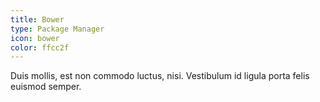 ```yaml
---
title: Bower
type: Package Manager
icon: bower
color: ffcc2f
---
```


Duis mollis, est non commodo luctus, nisi. Vestibulum id ligula porta felis euismod semper.
